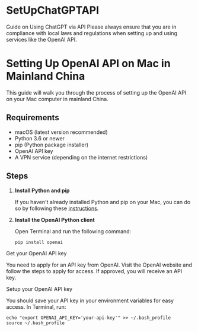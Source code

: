 # SetUpChatGPTAPI
Guide on Using ChatGPT via API
Please always ensure that you are in compliance with local laws and regulations when setting up and using services like the OpenAI API.

# Setting Up OpenAI API on Mac in Mainland China

This guide will walk you through the process of setting up the OpenAI API on your Mac computer in mainland China.

## Requirements

- macOS (latest version recommended)
- Python 3.6 or newer
- pip (Python package installer)
- OpenAI API key
- A VPN service (depending on the internet restrictions)

## Steps

1. **Install Python and pip**

   If you haven't already installed Python and pip on your Mac, you can do so by following these [instructions](https://docs.python-guide.org/starting/install3/osx/).

2. **Install the OpenAI Python client**

   Open Terminal and run the following command:

   ```shell
   pip install openai
   ```

Get your OpenAI API key

You need to apply for an API key from OpenAI. Visit the OpenAI website and follow the steps to apply for access. If approved, you will receive an API key.

Setup your OpenAI API key

You should save your API key in your environment variables for easy access. In Terminal, run:

   ```shell
   echo "export OPENAI_API_KEY='your-api-key'" >> ~/.bash_profile
   source ~/.bash_profile
   ```

